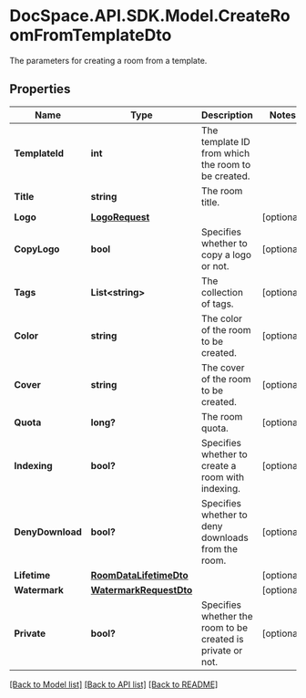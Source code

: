 # DocSpace.API.SDK.Model.CreateRoomFromTemplateDto
The parameters for creating a room from a template.

## Properties

Name | Type | Description | Notes
------------ | ------------- | ------------- | -------------
**TemplateId** | **int** | The template ID from which the room to be created. | 
**Title** | **string** | The room title. | 
**Logo** | [**LogoRequest**](LogoRequest.md) |  | [optional] 
**CopyLogo** | **bool** | Specifies whether to copy a logo or not. | [optional] 
**Tags** | **List&lt;string&gt;** | The collection of tags. | [optional] 
**Color** | **string** | The color of the room to be created. | [optional] 
**Cover** | **string** | The cover of the room to be created. | [optional] 
**Quota** | **long?** | The room quota. | [optional] 
**Indexing** | **bool?** | Specifies whether to create a room with indexing. | [optional] 
**DenyDownload** | **bool?** | Specifies whether to deny downloads from the room. | [optional] 
**Lifetime** | [**RoomDataLifetimeDto**](RoomDataLifetimeDto.md) |  | [optional] 
**Watermark** | [**WatermarkRequestDto**](WatermarkRequestDto.md) |  | [optional] 
**Private** | **bool?** | Specifies whether the room to be created is private or not. | [optional] 

[[Back to Model list]](../README.md#documentation-for-models) [[Back to API list]](../README.md#documentation-for-api-endpoints) [[Back to README]](../README.md)


